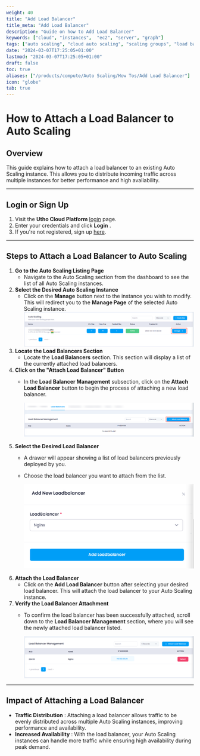 ```yaml
---
weight: 40
title: "Add Load Balancer"
title_meta: "Add Load Balancer"
description: "Guide on how to Add Load Balancer"
keywords: ["cloud", "instances",  "ec2", "server", "graph"]
tags: ["auto scaling", "cloud auto scaling", "scaling groups", "load balancing", "automatic resource scaling"]
date: "2024-03-07T17:25:05+01:00"
lastmod: "2024-03-07T17:25:05+01:00"
draft: false
toc: true
aliases: ["/products/compute/Auto Scaling/How Tos/Add Load Balancer"]
icon: "globe"
tab: true
---
```


# **How to Attach a Load Balancer to Auto Scaling**

## **Overview**

This guide explains how to attach a load balancer to an existing Auto Scaling instance. This allows you to distribute incoming traffic across multiple instances for better performance and high availability.

---

## **Login or Sign Up**

1. Visit the **Utho Cloud Platform** [login](https://console.utho.com/login) page.
2. Enter your credentials and click  **Login** .
3. If you're not registered, sign up [here](https://console.utho.com/signup).

---

## **Steps to Attach a Load Balancer to Auto Scaling**

1. **Go to the Auto Scaling Listing Page**
   * Navigate to the Auto Scaling section from the dashboard to see the list of all Auto Scaling instances.
2. **Select the Desired Auto Scaling Instance**
   * Click on the **Manage** button next to the instance you wish to modify. This will redirect you to the **Manage Page** of the selected Auto Scaling instance.
     ![1743749421075](image/index/1743749421075.png)
3. **Locate the Load Balancers Section**
   * Locate the **Load Balancers** section. This section will display a list of the currently attached load balancers.
4. **Click on the "Attach Load Balancer" Button**
   * In the **Load Balancer Management** subsection, click on the **Attach Load Balancer** button to begin the process of attaching a new load balancer.

     ![1743749478108](image/index/1743749478108.png)
5. **Select the Desired Load Balancer**
   * A drawer will appear showing a list of load balancers previously deployed by you.
   * Choose the load balancer you want to attach from the list.

     ![1743749521167](image/index/1743749521167.png)
6. **Attach the Load Balancer**
   * Click on the **Add Load Balancer** button after selecting your desired load balancer. This will attach the load balancer to your Auto Scaling instance.
7. **Verify the Load Balancer Attachment**
   * To confirm the load balancer has been successfully attached, scroll down to the **Load Balancer Management** section, where you will see the newly attached load balancer listed.

     ![1743749578673](image/index/1743749578673.png)

---

## **Impact of Attaching a Load Balancer**

* **Traffic Distribution** : Attaching a load balancer allows traffic to be evenly distributed across multiple Auto Scaling instances, improving performance and availability.
* **Increased Availability** : With the load balancer, your Auto Scaling instances can handle more traffic while ensuring high availability during peak demand.
